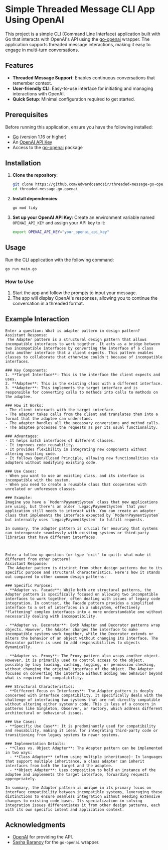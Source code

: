 
# Simple Threaded Message CLI App Using OpenAI

This project is a simple CLI (Command Line Interface) application built with Go that interacts with OpenAI's API using the [go-openai](https://github.com/sashabaranov/go-openai) wrapper. The application supports threaded message interactions, making it easy to engage in multi-turn conversations.

## Features

- **Threaded Message Support**: Enables continuous conversations that remember context.
- **User-friendly CLI**: Easy-to-use interface for initiating and managing interactions with OpenAI.
- **Quick Setup**: Minimal configuration required to get started.

## Prerequisites

Before running this application, ensure you have the following installed:

- [Go](https://golang.org/dl/) (version 1.16 or higher)
- An [OpenAI API Key](https://platform.openai.com/account/api-keys)
- Access to the [go-openai](https://github.com/sashabaranov/go-openai) package

## Installation

1. **Clone the repository**:
   ```bash
   git clone https://github.com/edwardosamosir/threaded-message-go-openai
   cd threaded-message-go-openai
   ```

2. **Install dependencies**:
   ```bash
   go mod tidy
   ```

3. **Set up your OpenAI API Key**:
   Create an environment variable named `OPENAI_API_KEY` and assign your API key to it:
   ```bash
   export OPENAI_API_KEY="your_openai_api_key"
   ```

## Usage

Run the CLI application with the following command:

```bash
go run main.go
```

### How to Use

1. Start the app and follow the prompts to input your message.
2. The app will display OpenAI's responses, allowing you to continue the conversation in a threaded format.

## Example Interaction

```text
Enter a question: What is adapter pattern in design pattern?
Assistant Response:
 The Adapter pattern is a structural design pattern that allows incompatible interfaces to work together. It acts as a bridge between two incompatible interfaces by converting the interface of a class into another interface that a client expects. This pattern enables classes to collaborate that otherwise couldn't because of incompatible interfaces.

### Key Components:
1. **Target Interface**: This is the interface the client expects and uses.
2. **Adaptee**: This is the existing class with a different interface.
3. **Adapter**: This implements the target interface and is responsible for converting calls to methods into calls to methods on the adaptee.

### How it Works:
- The client interacts with the target interface.
- The adapter takes calls from the client and translates them into a format that the adaptee can understand.
- The adapter handles all the necessary conversions and method calls.
- The adaptee processes the requests as per its usual functionality.

### Advantages:
- It helps match interfaces of different classes.
- It improves code reusability.
- It provides flexibility in integrating new components without altering existing code.
- It follows Open/Closed Principle, allowing new functionalities via adapters without modifying existing code.

### Use Cases:
- When you want to use an existing class, and its interface is incompatible with the system.
- When you need to create a reusable class that cooperates with unrelated or unforeseen classes.

### Example:
Imagine you have a `ModernPaymentSystem` class that new applications are using, but there's an older `LegacyPaymentSystem` that your application still needs to interact with. You can create an adapter class that implements the interface expected by `ModernPaymentSystem` but internally uses `LegacyPaymentSystem` to fulfill requests.

In summary, the adapter pattern is crucial for ensuring that systems can interoperate seamlessly with existing systems or third-party libraries that have different interfaces.



Enter a follow-up question (or type 'exit' to quit): what make it different from other pattern?
Assistant Response:
 The Adapter pattern is distinct from other design patterns due to its specific purpose and structural characteristics. Here's how it stands out compared to other common design patterns:

### Specific Purpose:
- **Adapter vs. Facade**: While both are structural patterns, the Adapter pattern is specifically focused on allowing two incompatible interfaces to work together, often dealing with issues of legacy code integration. In contrast, the Facade pattern provides a simplified interface to a set of interfaces in a subsystem, effectively "flattening" complex interfaces into a more understandable one without necessarily dealing with incompatibility.

- **Adapter vs. Decorator**: Both Adapter and Decorator patterns wrap objects. However, the Adapter changes the interface to make incompatible systems work together, while the Decorator extends or alters the behavior of an object without changing its interface. The Decorator pattern is used to add responsibilities to objects dynamically.

- **Adapter vs. Proxy**: The Proxy pattern also wraps another object. However, it is primarily used to control access to the object, possibly by lazy loading, caching, logging, or permission checking, without changing the original interface of the object. The Adapter focuses on converting the interface without adding new behavior beyond what is required for compatibility.

### Structural Characteristics:
- **Different Focus on Interfaces**: The Adapter pattern is deeply concerned with interface compatibility. It specifically deals with the challenge of interfacing two systems that are not directly compatible without altering either system's code. This is less of a concern in patterns like Singleton, Observer, or Factory, which address different architectural or behavioral issues.

### Use Cases:
- **Specific Use Case**: It is predominantly used for compatibility and reusability, making it ideal for integrating third-party code or transitioning from legacy systems to newer systems.

### Implementation Details:
- **Class vs. Object Adapter**: The Adapter pattern can be implemented in two ways:
  - **Class Adapter** (often using multiple inheritance): In languages that support multiple inheritance, a class adapter can inherit interfaces from both the target and the adaptee.
  - **Object Adapter**: Uses composition to hold an instance of the adaptee and implements the target interface, forwarding requests appropriately.

In summary, the Adapter pattern is unique in its primary focus on interface compatibility between incompatible systems, leveraging these distinctions to ensure seamless integration without needing extensive changes to existing code bases. Its specialization in solving integration issues differentiates it from other design patterns, each with its own specific intent and application context.
```



## Acknowledgments

- [OpenAI](https://platform.openai.com) for providing the API.
- [Sasha Baranov](https://github.com/sashabaranov) for the `go-openai` wrapper.
